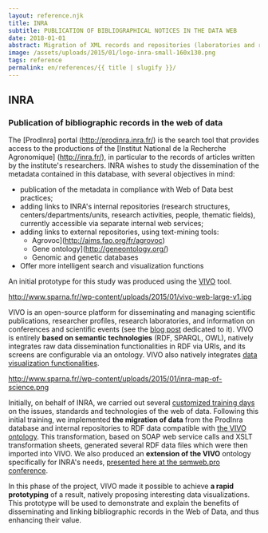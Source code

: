 ```yaml
---
layout: reference.njk
title: INRA
subtitle: PUBLICATION OF BIBLIOGRAPHICAL NOTICES IN THE DATA WEB
date: 2018-01-01
abstract: Migration of XML records and repositories (laboratories and researchers) to the web of data using the VIVO platform.
image: /assets/uploads/2015/01/logo-inra-small-160x130.png
tags: reference
permalink: en/references/{{ title | slugify }}/
---
```


## INRA

### Publication of bibliographic records in the web of data

The [ProdInra] portal (http://prodinra.inra.fr/) is the search tool that provides access to the productions of the [Institut National de la Recherche Agronomique] (http://inra.fr/), in particular to the records of articles written by the institute's researchers. INRA wishes to study the dissemination of the metadata contained in this database, with several objectives in mind:

- publication of the metadata in compliance with Web of Data best practices;
- adding links to INRA's internal repositories (research structures, centers/departments/units, research activities, people, thematic fields), currently accessible via separate internal web services;
- adding links to external repositories, using text-mining tools:
  - Agrovoc](http://aims.fao.org/fr/agrovoc)
  - Gene ontology](http://geneontology.org/)
  - Genomic and genetic databases
- Offer more intelligent search and visualization functions

An initial prototype for this study was produced using the [VIVO](http://www.vivoweb.org/) tool.

http://www.sparna.fr//wp-content/uploads/2015/01/vivo-web-large-v1.jpg

VIVO is an open-source platform for disseminating and managing scientific publications, researcher profiles, research laboratories, and information on conferences and scientific events (see the [blog post](http://blog.sparna.fr/vivo-vitro-edition-publication-rdf-ontologie/) dedicated to it). VIVO is entirely **based on semantic technologies** (RDF, SPARQL, OWL), natively integrates raw data dissemination functionalities in RDF via URIs, and its screens are configurable via an ontology. VIVO also natively integrates [data visualization functionalities](http://vivo.cns.iu.edu/gallery.html).

http://www.sparna.fr//wp-content/uploads/2015/01/inra-map-of-science.png

Initially, on behalf of INRA, we carried out several [customized training days](http://www.sparna.fr//?page_id=20) on the issues, standards and technologies of the web of data. Following this initial training, we implemented **the migration of data** from the ProdInra database and internal repositories to RDF data compatible with [the VIVO ontology](https://wiki.duraspace.org/display/VIVO/VIVO-ISF+Ontology). This transformation, based on SOAP web service calls and XSLT transformation sheets, generated several RDF data files which were then imported into VIVO. We also produced an **extension of the VIVO** ontology specifically for INRA's needs, [presented here at the semweb.pro conference](http://fr.slideshare.net/SemWebPro/04-edzale).

In this phase of the project, VIVO made it possible to achieve **a rapid prototyping** of a result, natively proposing interesting data visualizations. This prototype will be used to demonstrate and explain the benefits of disseminating and linking bibliographic records in the Web of Data, and thus enhancing their value.
